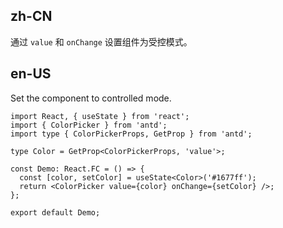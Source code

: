## zh-CN

通过 `value` 和 `onChange` 设置组件为受控模式。

## en-US

Set the component to controlled mode.
```tsx
import React, { useState } from 'react';
import { ColorPicker } from 'antd';
import type { ColorPickerProps, GetProp } from 'antd';

type Color = GetProp<ColorPickerProps, 'value'>;

const Demo: React.FC = () => {
  const [color, setColor] = useState<Color>('#1677ff');
  return <ColorPicker value={color} onChange={setColor} />;
};

export default Demo;
```
